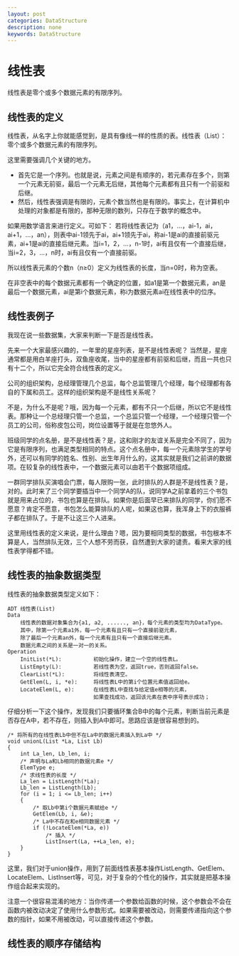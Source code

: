 ```yaml
---
layout: post
categories: DataStructure
description: none
keywords: DataStructure
---
```

# 线性表
线性表是零个或多个数据元素的有限序列。

## 线性表的定义
线性表，从名字上你就能感觉到，是具有像线一样的性质的表。线性表（List）：零个或多个数据元素的有限序列。

这里需要强调几个关键的地方。
- 首先它是一个序列。也就是说，元素之间是有顺序的，若元素存在多个，则第一个元素无前驱，最后一个元素无后继，其他每个元素都有且只有一个前驱和后继。
- 然后，线性表强调是有限的，元素个数当然也是有限的。事实上，在计算机中处理的对象都是有限的，那种无限的数列，只存在于数学的概念中。

如果用数学语言来进行定义。可如下：
若将线性表记为（a1，…，ai-1，ai，ai+1，…，an），则表中ai-1领先于ai，ai+1领先于ai，称ai-1是ai的直接前驱元素，ai+1是ai的直接后继元素。当i=1，2，…，n-1时，ai有且仅有一个直接后继，当i=2，3，…，n时，ai有且仅有一个直接前驱。

所以线性表元素的个数n（n≥0）定义为线性表的长度，当n=0时，称为空表。

在非空表中的每个数据元素都有一个确定的位置，如a1是第一个数据元素，an是最后一个数据元素，ai是第i个数据元素，称i为数据元素ai在线性表中的位序。

## 线性表例子
我现在说一些数据集，大家来判断一下是否是线性表。

先来一个大家最感兴趣的，一年里的星座列表，是不是线性表呢？
当然是，星座通常都是用白羊座打头，双鱼座收尾，当中的星座都有前驱和后继，而且一共也只有十二个，所以它完全符合线性表的定义。

公司的组织架构，总经理管理几个总监，每个总监管理几个经理，每个经理都有各自的下属和员工。这样的组织架构是不是线性关系呢？

不是，为什么不是呢？哦，因为每一个元素，都有不只一个后继，所以它不是线性表。那种让一个总经理只管一个总监，一个总监只管一个经理，一个经理只管一个员工的公司，俗称皮包公司，岗位设置等于就是在忽悠外人。

班级同学的点名册，是不是线性表？是，这和刚才的友谊关系是完全不同了，因为它是有限序列，也满足类型相同的特点。这个点名册中，每一个元素除学生的学号外，还可以有同学的姓名、性别、出生年月什么的，这其实就是我们之前讲的数据项。在较复杂的线性表中，一个数据元素可以由若干个数据项组成。

一群同学排队买演唱会门票，每人限购一张，此时排队的人群是不是线性表？是，对的。此时来了三个同学要插当中一个同学A的队，说同学A之前拿着的三个书包就是用来占位的，书包也算是在排队。如果你是后面早已来排队的同学，你们愿不愿意？肯定不愿意，书包怎么能算排队的人呢，如果这也算，我浑身上下的衣服裤子都在排队了。于是不让这三个人进来。

这里用线性表的定义来说，是什么理由？嗯，因为要相同类型的数据，书包根本不算是人，当然排队无效，三个人想不劳而获，自然遭到大家的谴责。看来大家的线性表学得都不错。

## 线性表的抽象数据类型
线性表的抽象数据类型定义如下：
```
ADT 线性表(List)
Data
    线性表的数据对象集合为{a1, a2, ......, an}，每个元素的类型均为DataType。
    其中，除第一个元素a1外，每一个元素有且只有一个直接前驱元素，
    除了最后一个元素an外，每一个元素有且只有一个直接后继元素。
    数据元素之间的关系是一对一的关系。
Operation
    InitList(*L):          初始化操作，建立一个空的线性表L。
    ListEmpty(L):          若线性表为空，返回true，否则返回false。
    ClearList(*L):         将线性表清空。
    GetElem(L, i, *e):     将线性表L中的第i个位置元素值返回给e。
    LocateElem(L, e):      在线性表L中查找与给定值e相等的元素，
                           如果查找成功，返回该元素在表中序号表示成功；
```

仔细分析一下这个操作，发现我们只要循环集合B中的每个元素，判断当前元素是否存在A中，若不存在，则插入到A中即可。思路应该是很容易想到的。
```
/* 将所有的在线性表Lb中但不在La中的数据元素插入到La中 */
void unionL(List *La, List Lb)
{
    int La_len, Lb_len, i;
    /* 声明与La和Lb相同的数据元素e */
    ElemType e;                             
    /* 求线性表的长度 */
    La_len = ListLength(*La);               
    Lb_len = ListLength(Lb);
    for (i = 1; i <= Lb_len; i++)
    {
        /* 取Lb中第i个数据元素赋给e */
        GetElem(Lb, i, &e);                 
        /* La中不存在和e相同数据元素 */
        if (!LocateElem(*La, e))            
            /* 插入 */
            ListInsert(La, ++La_len, e);    
    }
}
```

这里，我们对于union操作，用到了前面线性表基本操作ListLength、GetElem、LocateElem、ListInsert等，可见，对于复杂的个性化的操作，其实就是把基本操作组合起来实现的。

注意一个很容易混淆的地方：当你传递一个参数给函数的时候，这个参数会不会在函数内被改动决定了使用什么参数形式。如果需要被改动，则需要传递指向这个参数的指针，如果不用被改动，可以直接传递这个参数。

## 线性表的顺序存储结构













































